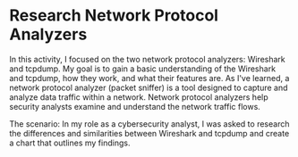 # Research Network Protocol Analyzers
In this activity, I focused on the two network protocol analyzers: Wireshark and tcpdump. My goal is to gain a basic understanding of the Wireshark and tcpdump, how they work, and what their features are.
As I've learned, a network protocol analyzer (packet sniffer) is a tool designed to capture and analyze data traffic within a network. Network protocol analyzers help security analysts examine and understand the network traffic flows.

The scenario:
In my role as a cybersecurity analyst, I was asked to research the differences and similarities between Wireshark and tcpdump and create a chart that outlines my findings. 